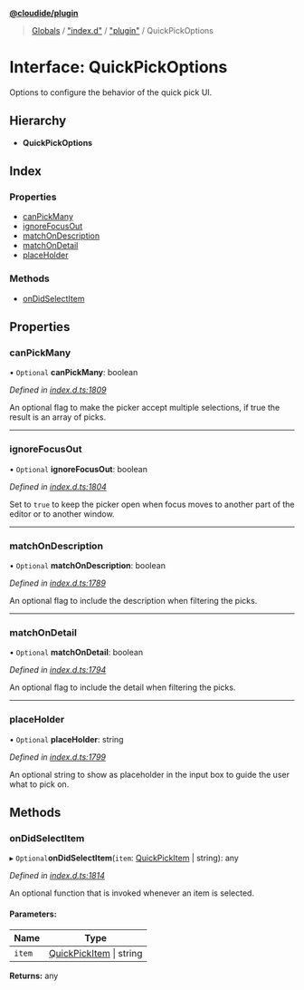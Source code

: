 **[@cloudide/plugin](../README.md)**

> [Globals](../README.md) / ["index.d"](../modules/_index_d_.md) / ["plugin"](../modules/_index_d_._plugin_.md) / QuickPickOptions

# Interface: QuickPickOptions

Options to configure the behavior of the quick pick UI.

## Hierarchy

* **QuickPickOptions**

## Index

### Properties

* [canPickMany](_index_d_._plugin_.quickpickoptions.md#canpickmany)
* [ignoreFocusOut](_index_d_._plugin_.quickpickoptions.md#ignorefocusout)
* [matchOnDescription](_index_d_._plugin_.quickpickoptions.md#matchondescription)
* [matchOnDetail](_index_d_._plugin_.quickpickoptions.md#matchondetail)
* [placeHolder](_index_d_._plugin_.quickpickoptions.md#placeholder)

### Methods

* [onDidSelectItem](_index_d_._plugin_.quickpickoptions.md#ondidselectitem)

## Properties

### canPickMany

• `Optional` **canPickMany**: boolean

*Defined in [index.d.ts:1809](https://github.com/shuyaqian/cloudide-plugin-api/blob/57a3a2a/index.d.ts#L1809)*

An optional flag to make the picker accept multiple selections, if true the result is an array of picks.

___

### ignoreFocusOut

• `Optional` **ignoreFocusOut**: boolean

*Defined in [index.d.ts:1804](https://github.com/shuyaqian/cloudide-plugin-api/blob/57a3a2a/index.d.ts#L1804)*

Set to `true` to keep the picker open when focus moves to another part of the editor or to another window.

___

### matchOnDescription

• `Optional` **matchOnDescription**: boolean

*Defined in [index.d.ts:1789](https://github.com/shuyaqian/cloudide-plugin-api/blob/57a3a2a/index.d.ts#L1789)*

An optional flag to include the description when filtering the picks.

___

### matchOnDetail

• `Optional` **matchOnDetail**: boolean

*Defined in [index.d.ts:1794](https://github.com/shuyaqian/cloudide-plugin-api/blob/57a3a2a/index.d.ts#L1794)*

An optional flag to include the detail when filtering the picks.

___

### placeHolder

• `Optional` **placeHolder**: string

*Defined in [index.d.ts:1799](https://github.com/shuyaqian/cloudide-plugin-api/blob/57a3a2a/index.d.ts#L1799)*

An optional string to show as placeholder in the input box to guide the user what to pick on.

## Methods

### onDidSelectItem

▸ `Optional`**onDidSelectItem**(`item`: [QuickPickItem](_index_d_._plugin_.quickpickitem.md) \| string): any

*Defined in [index.d.ts:1814](https://github.com/shuyaqian/cloudide-plugin-api/blob/57a3a2a/index.d.ts#L1814)*

An optional function that is invoked whenever an item is selected.

#### Parameters:

Name | Type |
------ | ------ |
`item` | [QuickPickItem](_index_d_._plugin_.quickpickitem.md) \| string |

**Returns:** any
